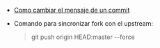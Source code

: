 
- [Como cambiar el mensaje de un commit](docs/cambio-mensaje-commits.md)

- Comando para sincronizar fork con el upstream:
    > git push origin HEAD:master --force